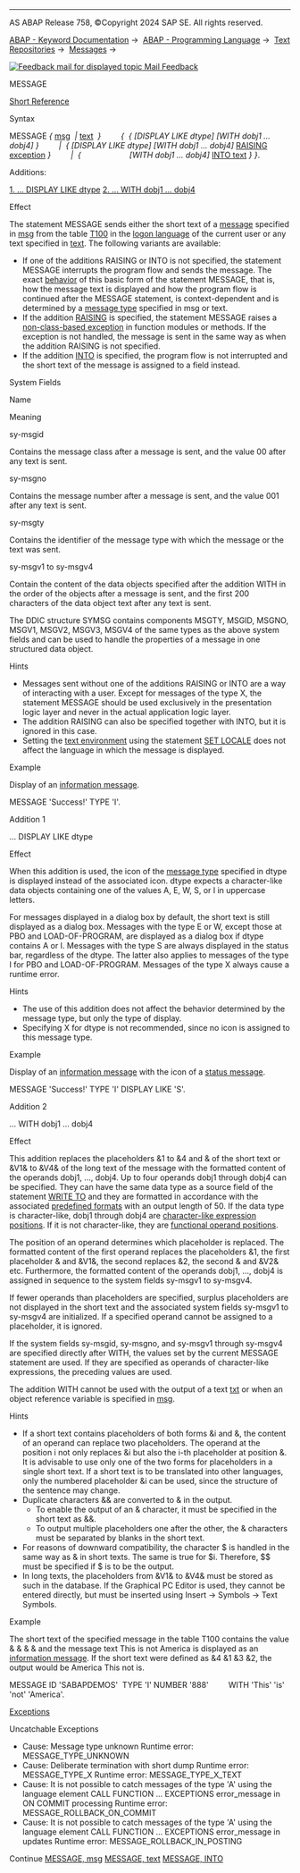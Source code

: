   

* * *

AS ABAP Release 758, ©Copyright 2024 SAP SE. All rights reserved.

[ABAP - Keyword Documentation](javascript:call_link\('abenabap.htm'\)) →  [ABAP - Programming Language](javascript:call_link\('abenabap_reference.htm'\)) →  [Text Repositories](javascript:call_link\('abenabap_texts.htm'\)) →  [Messages](javascript:call_link\('abenabap_messages.htm'\)) → 

 [![](Mail.gif?object=Mail.gif "Feedback mail for displayed topic") Mail Feedback](mailto:f1_help@sap.com?subject=Feedback%20on%20ABAP%20Documentation&body=Document:%20MESSAGE%2C%20ABAPMESSAGE%2C%20758%0D%0A%0D%0AError:%0D%0A%0D%0A%0D%0A%0D%0ASuggestion%20for%20improvement:)

MESSAGE

[Short Reference](javascript:call_link\('abapmessage_shortref.htm'\))

Syntax

MESSAGE *{* [msg](javascript:call_link\('abapmessage_msg.htm'\))  *|* [text](javascript:call_link\('abapmessage_text.htm'\))  *}*
        *{*  *{* *\[*DISPLAY LIKE dtype*\]* *\[*WITH dobj1 ... dobj4*\]* *}*
        *|*  *{* *\[*DISPLAY LIKE dtype*\]* *\[*WITH dobj1 ... dobj4*\]* [RAISING exception](javascript:call_link\('abapmessage_raising.htm'\)) *}*
        *|*  *{*                      *\[*WITH dobj1 ... dobj4*\]* [INTO text](javascript:call_link\('abapmessage_into.htm'\)) *}* *}*.

Additions:

[1\. ... DISPLAY LIKE dtype](#!ABAP_ADDITION_1@1@)
[2\. ... WITH dobj1 ... dobj4](#!ABAP_ADDITION_2@2@)

Effect

The statement MESSAGE sends either the short text of a [message](javascript:call_link\('abenmessage_glosry.htm'\) "Glossary Entry") specified in [msg](javascript:call_link\('abapmessage_msg.htm'\)) from the table [T100](javascript:call_link\('abenabap_messages_storing.htm'\)) in the [logon language](javascript:call_link\('abenlogon_language_glosry.htm'\) "Glossary Entry") of the current user or any text specified in [text](javascript:call_link\('abapmessage_text.htm'\)). The following variants are available:

-   If one of the additions RAISING or INTO is not specified, the statement MESSAGE interrupts the program flow and sends the message. The exact [behavior](javascript:call_link\('abenabap_messages_types.htm'\)) of this basic form of the statement MESSAGE, that is, how the message text is displayed and how the program flow is continued after the MESSAGE statement, is context-dependent and is determined by a [message type](javascript:call_link\('abenmessage_type_glosry.htm'\) "Glossary Entry") specified in msg or text.
-   If the addition [RAISING](javascript:call_link\('abapmessage_raising.htm'\)) is specified, the statement MESSAGE raises a [non-class-based exception](javascript:call_link\('abenexceptions_non_class.htm'\)) in function modules or methods. If the exception is not handled, the message is sent in the same way as when the addition RAISING is not specified.
-   If the addition [INTO](javascript:call_link\('abapmessage_into.htm'\)) is specified, the program flow is not interrupted and the short text of the message is assigned to a field instead.

System Fields

Name

Meaning

sy-msgid

Contains the message class after a message is sent, and the value 00 after any text is sent.

sy-msgno

Contains the message number after a message is sent, and the value 001 after any text is sent.

sy-msgty

Contains the identifier of the message type with which the message or the text was sent.

sy-msgv1 to sy-msgv4

Contain the content of the data objects specified after the addition WITH in the order of the objects after a message is sent, and the first 200 characters of the data object text after any text is sent.

The DDIC structure SYMSG contains components MSGTY, MSGID, MSGNO, MSGV1, MSGV2, MSGV3, MSGV4 of the same types as the above system fields and can be used to handle the properties of a message in one structured data object.

Hints

-   Messages sent without one of the additions RAISING or INTO are a way of interacting with a user. Except for messages of the type X, the statement MESSAGE should be used exclusively in the presentation logic layer and never in the actual application logic layer.
-   The addition RAISING can also be specified together with INTO, but it is ignored in this case.
-   Setting the [text environment](javascript:call_link\('abentext_environment_glosry.htm'\) "Glossary Entry") using the statement [SET LOCALE](javascript:call_link\('abapset_locale.htm'\)) does not affect the language in which the message is displayed.

Example

Display of an [information message](javascript:call_link\('abeninformation_message_glosry.htm'\) "Glossary Entry").

MESSAGE 'Success!' TYPE 'I'.

Addition 1   

... DISPLAY LIKE dtype

Effect

When this addition is used, the icon of the [message type](javascript:call_link\('abenmessage_type_glosry.htm'\) "Glossary Entry") specified in dtype is displayed instead of the associated icon. dtype expects a character-like data objects containing one of the values A, E, W, S, or I in uppercase letters.

For messages displayed in a dialog box by default, the short text is still displayed as a dialog box. Messages with the type E or W, except those at PBO and LOAD-OF-PROGRAM, are displayed as a dialog box if dtype contains A or I. Messages with the type S are always displayed in the status bar, regardless of the dtype. The latter also applies to messages of the type I for PBO and LOAD-OF-PROGRAM. Messages of the type X always cause a runtime error.

Hints

-   The use of this addition does not affect the behavior determined by the message type, but only the type of display.
-   Specifying X for dtype is not recommended, since no icon is assigned to this message type.

Example

Display of an [information message](javascript:call_link\('abeninformation_message_glosry.htm'\) "Glossary Entry") with the icon of a [status message](javascript:call_link\('abenstatus_message_glosry.htm'\) "Glossary Entry").

MESSAGE 'Success!' TYPE 'I' DISPLAY LIKE 'S'.

Addition 2   

... WITH dobj1 ... dobj4

Effect

This addition replaces the placeholders &1 to &4 and & of the short text or &V1& to &V4& of the long text of the message with the formatted content of the operands dobj1, ..., dobj4. Up to four operands dobj1 through dobj4 can be specified. They can have the same data type as a source field of the statement [WRITE TO](javascript:call_link\('abapwrite_to.htm'\)) and they are formatted in accordance with the associated [predefined formats](javascript:call_link\('abenwrite_formats.htm'\)) with an output length of 50. If the data type is character-like, dobj1 through dobj4 are [character-like expression positions](javascript:call_link\('abencharlike_expr_position_glosry.htm'\) "Glossary Entry"). If it is not character-like, they are [functional operand positions](javascript:call_link\('abenfunctional_position_glosry.htm'\) "Glossary Entry").

The position of an operand determines which placeholder is replaced. The formatted content of the first operand replaces the placeholders &1, the first placeholder & and &V1&, the second replaces &2, the second & and &V2& etc. Furthermore, the formatted content of the operands dobj1, ..., dobj4 is assigned in sequence to the system fields sy-msgv1 to sy-msgv4.

If fewer operands than placeholders are specified, surplus placeholders are not displayed in the short text and the associated system fields sy-msgv1 to sy-msgv4 are initialized. If a specified operand cannot be assigned to a placeholder, it is ignored.

If the system fields sy-msgid, sy-msgno, and sy-msgv1 through sy-msgv4 are specified directly after WITH, the values set by the current MESSAGE statement are used. If they are specified as operands of character-like expressions, the preceding values are used.

The addition WITH cannot be used with the output of a text [txt](javascript:call_link\('abapmessage_text.htm'\)) or when an object reference variable is specified in [msg](javascript:call_link\('abapmessage_msg.htm'\)).

Hints

-   If a short text contains placeholders of both forms &i and &, the content of an operand can replace two placeholders. The operand at the position i not only replaces &i but also the i-th placeholder at position &. It is advisable to use only one of the two forms for placeholders in a single short text. If a short text is to be translated into other languages, only the numbered placeholder &i can be used, since the structure of the sentence may change.
-   Duplicate characters && are converted to & in the output.
    -   To enable the output of an & character, it must be specified in the short text as &&.
    -   To output multiple placeholders one after the other, the & characters must be separated by blanks in the short text.
-   For reasons of downward compatibility, the character $ is handled in the same way as & in short texts. The same is true for $i. Therefore, $$ must be specified if $ is to be the output.
-   In long texts, the placeholders from &V1& to &V4& must be stored as such in the database. If the Graphical PC Editor is used, they cannot be entered directly, but must be inserted using Insert → Symbols → Text Symbols.

Example

The short text of the specified message in the table T100 contains the value & & & & and the message text This is not America is displayed as an [information message](javascript:call_link\('abeninformation_message_glosry.htm'\) "Glossary Entry"). If the short text were defined as &4 &1 &3 &2, the output would be America This not is.

MESSAGE ID 'SABAPDEMOS'  TYPE 'I' NUMBER '888'
        WITH 'This' 'is' 'not' 'America'.

[Exceptions](javascript:call_link\('abenabap_language_exceptions.htm'\))

Uncatchable Exceptions

-   Cause: Message type unknown
    Runtime error: MESSAGE\_TYPE\_UNKNOWN
-   Cause: Deliberate termination with short dump
    Runtime error: MESSAGE\_TYPE\_X
    Runtime error: MESSAGE\_TYPE\_X\_TEXT
-   Cause: It is not possible to catch messages of the type 'A' using the language element CALL FUNCTION ... EXCEPTIONS error\_message in ON COMMIT processing
    Runtime error: MESSAGE\_ROLLBACK\_ON\_COMMIT
-   Cause: It is not possible to catch messages of the type 'A' using the language element CALL FUNCTION ... EXCEPTIONS error\_message in updates
    Runtime error: MESSAGE\_ROLLBACK\_IN\_POSTING

Continue
[MESSAGE, msg](javascript:call_link\('abapmessage_msg.htm'\))
[MESSAGE, text](javascript:call_link\('abapmessage_text.htm'\))
[MESSAGE, INTO](javascript:call_link\('abapmessage_into.htm'\))